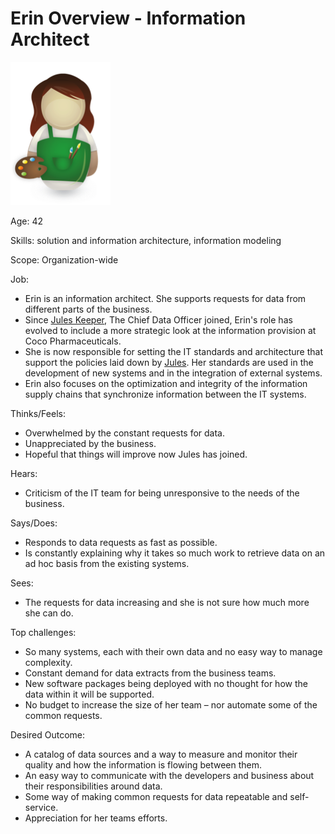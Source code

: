 <!-- SPDX-License-Identifier: Apache-2.0 -->

# Erin Overview - Information Architect

![Icon](erin-overview.png)

Age: 42

Skills: solution and information architecture, information modeling

Scope: Organization-wide

Job:
* Erin is an information architect. She supports requests for data
from different parts of the business.
* Since [Jules Keeper](jules-keeper.md), The Chief Data Officer
joined, Erin's role has evolved to include a more
strategic look at the information provision at
Coco Pharmaceuticals.
* She is now responsible for setting the
IT standards and architecture that support the policies laid down by
[Jules](jules-keeper.md).
Her standards are used in the development of new systems and in the
integration of external systems. 
* Erin also focuses on the optimization and integrity of the information
supply chains that synchronize information between the IT systems.

Thinks/Feels:
* Overwhelmed by the constant requests for data.
* Unappreciated by the business.
* Hopeful that things will improve now Jules has joined.

Hears:
* Criticism of the IT team for being unresponsive to the needs of the business.

Says/Does:
* Responds to data requests as fast as possible.
* Is constantly explaining why it takes so much work to retrieve data
on an ad hoc basis from the existing systems.

Sees:
* The requests for data increasing and she is not sure how much more she can do.

Top challenges:
* So many systems, each with their own data and no easy way to manage complexity.
* Constant demand for data extracts from the business teams.
* New software packages being deployed with no thought for
how the data within it will be supported.
* No budget to increase the size of her team – nor
automate some of the common requests.

Desired Outcome:
* A catalog of data sources and a way to measure and monitor
their quality and how the information is flowing between them.
* An easy way to communicate with the developers and
business about their responsibilities around data.
* Some way of making common requests for data repeatable and self-service.
* Appreciation for her teams efforts.

